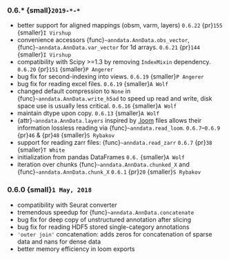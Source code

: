 ### 0.6.\* {small}`2019-*-*`

- better support for aligned mappings (obsm, varm, layers)
  `0.6.22` {pr}`155` {smaller}`I Virshup`
- convenience accessors {func}`~anndata.AnnData.obs_vector`, {func}`~anndata.AnnData.var_vector` for 1d arrays.
  `0.6.21` {pr}`144` {smaller}`I Virshup`
- compatibility with Scipy >=1.3 by removing `IndexMixin` dependency.
  `0.6.20` {pr}`151` {smaller}`P Angerer`
- bug fix for second-indexing into views.
  `0.6.19` {smaller}`P Angerer`
- bug fix for reading excel files.
  `0.6.19` {smaller}`A Wolf`
- changed default compression to `None` in {func}`~anndata.AnnData.write_h5ad` to speed up read and write, disk space use is usually less critical.
  `0.6.16` {smaller}`A Wolf`
- maintain dtype upon copy.
  `0.6.13` {smaller}`A Wolf`
- {attr}`~anndata.AnnData.layers` inspired by [.loom](https://loompy.org) files allows their information lossless reading via {func}`~anndata.read_loom`.
  `0.6.7`–`0.6.9` {pr}`46` & {pr}`48` {smaller}`S Rybakov`
- support for reading zarr files: {func}`~anndata.read_zarr`
  `0.6.7` {pr}`38` {smaller}`T White`
- initialization from pandas DataFrames
  `0.6.` {smaller}`A Wolf`
- iteration over chunks {func}`~anndata.AnnData.chunked_X` and {func}`~anndata.AnnData.chunk_X`
  `0.6.1` {pr}`20` {smaller}`S Rybakov`

### 0.6.0 {small}`1 May, 2018`

- compatibility with Seurat converter
- tremendous speedup for {func}`~anndata.AnnData.concatenate`
- bug fix for deep copy of unstructured annotation after slicing
- bug fix for reading HDF5 stored single-category annotations
- `'outer join'` concatenation: adds zeros for concatenation of sparse data and nans for dense data
- better memory efficiency in loom exports
